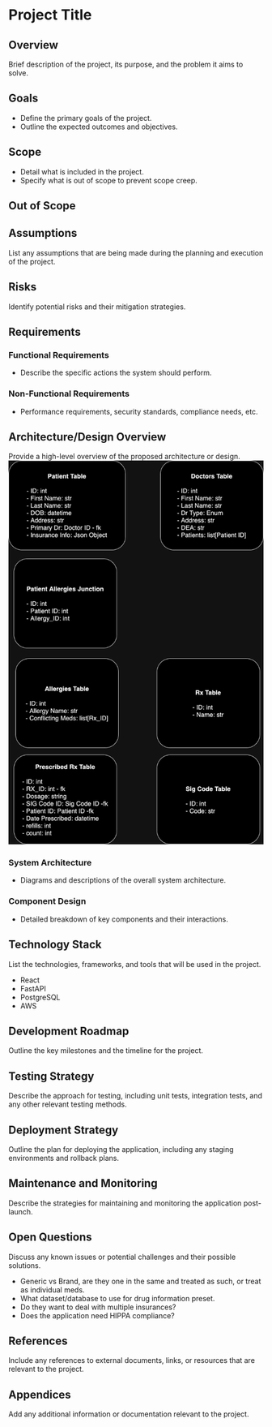 # Project Title

## Overview

Brief description of the project, its purpose, and the problem it aims to solve.

## Goals

- Define the primary goals of the project.
- Outline the expected outcomes and objectives.

## Scope

- Detail what is included in the project.
- Specify what is out of scope to prevent scope creep.

## Out of Scope

## Assumptions

List any assumptions that are being made during the planning and execution of
the project.

## Risks

Identify potential risks and their mitigation strategies.

## Requirements

### Functional Requirements

- Describe the specific actions the system should perform.

### Non-Functional Requirements

- Performance requirements, security standards, compliance needs, etc.

## Architecture/Design Overview

Provide a high-level overview of the proposed architecture or design.
![Database Schema](images/PharmaEducationBackendDiagram.drawio.png)

### System Architecture

- Diagrams and descriptions of the overall system architecture.

### Component Design

- Detailed breakdown of key components and their interactions.

## Technology Stack

List the technologies, frameworks, and tools that will be used in the project.

- React
- FastAPI
- PostgreSQL
- AWS

## Development Roadmap

Outline the key milestones and the timeline for the project.

## Testing Strategy

Describe the approach for testing, including unit tests, integration tests, and
any other relevant testing methods.

## Deployment Strategy

Outline the plan for deploying the application, including any staging
environments and rollback plans.

## Maintenance and Monitoring

Describe the strategies for maintaining and monitoring the application
post-launch.

## Open Questions

Discuss any known issues or potential challenges and their possible solutions.

- Generic vs Brand, are they one in the same and treated as such, or treat as
  individual meds.
- What dataset/database to use for drug information preset.
- Do they want to deal with multiple insurances?
- Does the application need HIPPA compliance?

## References

Include any references to external documents, links, or resources that are
relevant to the project.

## Appendices

Add any additional information or documentation relevant to the project.
